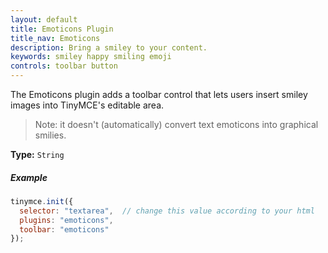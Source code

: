 ```yaml
---
layout: default
title: Emoticons Plugin
title_nav: Emoticons
description: Bring a smiley to your content.
keywords: smiley happy smiling emoji
controls: toolbar button
---
```


The Emoticons plugin adds a toolbar control that lets users insert smiley images into TinyMCE's editable area.

> Note: it doesn't (automatically) convert text emoticons into graphical smilies.

**Type:** `String`

##### Example

```js
tinymce.init({
  selector: "textarea",  // change this value according to your html
  plugins: "emoticons",
  toolbar: "emoticons"
});
```
